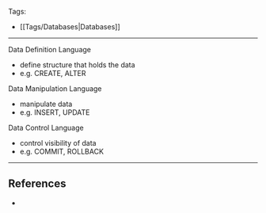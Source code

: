 Tags:
- [[Tags/Databases|Databases]]
---
Data Definition Language

- define structure that holds the data
- e.g. CREATE, ALTER

Data Manipulation Language

- manipulate data
- e.g. INSERT, UPDATE

Data Control Language

- control visibility of data
- e.g. COMMIT, ROLLBACK
---
## References
- 